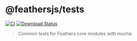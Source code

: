 # @feathersjs/tests

[![CI](https://github.com/feathersjs/feathers/workflows/CI/badge.svg)](https://github.com/feathersjs/feathers/actions?query=workflow%3ACI)
[![Download Status](https://img.shields.io/npm/dm/@feathersjs/tests.svg?style=flat-square)](https://www.npmjs.com/package/@feathersjs/tests)

> Common tests for Feathers core modules with mocha
